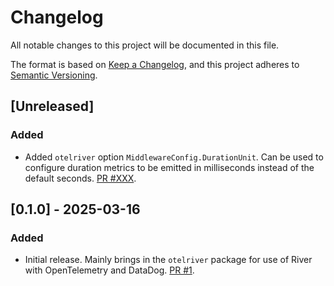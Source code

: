 # Changelog

All notable changes to this project will be documented in this file.

The format is based on [Keep a Changelog](https://keepachangelog.com/en/1.0.0/),
and this project adheres to [Semantic Versioning](https://semver.org/spec/v2.0.0.html).

## [Unreleased]

### Added

- Added `otelriver` option `MiddlewareConfig.DurationUnit`. Can be used to configure duration metrics to be emitted in milliseconds instead of the default seconds. [PR #XXX](https://github.com/riverqueue/rivercontrib/pull/XXX).

## [0.1.0] - 2025-03-16

### Added

- Initial release. Mainly brings in the `otelriver` package for use of River with OpenTelemetry and DataDog. [PR #1](https://github.com/riverqueue/rivercontrib/pull/1).
